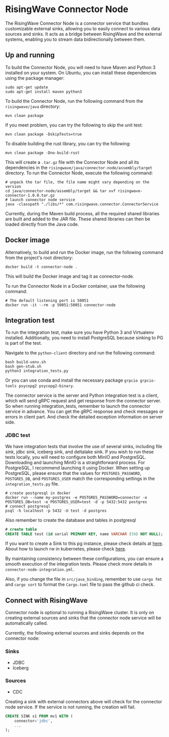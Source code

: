 # RisingWave Connector Node

The RisingWave Connector Node is a connector service that bundles customizable external sinks, allowing you to easily connect to various data sources and sinks. It acts as a bridge between RisingWave and the external systems, enabling you to stream data bidirectionally between them.

## Up and running

To build the Connector Node, you will need to have Maven and Python 3 installed on your system. On Ubuntu, you can install these dependencies using the package manager:

```
sudo apt-get update
sudo apt-get install maven python3
```
To build the Connector Node, run the following command from the `risingwave/java` directory:

```
mvn clean package
```
If you meet problem, you can try the following to skip the unit test:

```
mvn clean package -DskipTests=true
```

To disable building the rust library, you can try the following:
```
mvn clean package -Dno-build-rust
```

This will create a `.tar.gz` file with the Connector Node and all its dependencies in the `risingwave/java/connector-node/assembly/target` directory. To run the Connector Node, execute the following command:

```
# unpack the tar file, the file name might vary depending on the version
cd java/connector-node/assembly/target && tar xvf risingwave-connector-1.0.0.tar.gz 
# launch connector node service
java -classpath "./libs/*" com.risingwave.connector.ConnectorService
```

Currently, during the Maven build process, all the required shared libraries are built and added to the JAR file. These shared libraries can then be loaded directly from the Java code.

## Docker image
Alternatively, to build and run the Docker image, run the following command from the project's root directory:

```
docker build -t connector-node .
```

This will build the Docker image and tag it as connector-node.

To run the Connector Node in a Docker container, use the following command:

```
# The default listening port is 50051
docker run -it --rm -p 50051:50051 connector-node
```

## Integration test

To run the integration test, make sure you have Python 3 and Virtualenv installed. Additionally, you need to install PostgreSQL because sinking to PG is part of the test.

Navigate to the `python-client` directory and run the following command:

```
bash build-venv.sh
bash gen-stub.sh
python3 integration_tests.py
```

Or you can use conda and install the necessary package `grpcio grpcio-tools psycopg2 psycopg2-binary`. 

The connector service is the server and Python integration test is a client, which will send gRPC request and get response from the connector server. So when running integration_tests, remember to launch the connector service in advance. You can get the gRPC response and check messages or errors in client part. And check the detailed exception information on server side.

### JDBC test

We have integration tests that involve the use of several sinks, including file sink, jdbc sink, iceberg sink, and deltalake sink. If you wish to run these tests locally, you will need to configure both MinIO and PostgreSQL. 
Downloading and launching MinIO is a straightforward process. For PostgreSQL, I recommend launching it using Docker. When setting up PostgreSQL, please ensure that the values for `POSTGRES_PASSWORD`, `POSTGRES_DB`, and `POSTGRES_USER` match the corresponding settings in the `integration_tests.py` file.

```shell
# create postgresql in docker
docker run --name my-postgres -e POSTGRES_PASSWORD=connector -e POSTGRES_DB=test -e POSTGRES_USER=test -d -p 5432:5432 postgres
# connect postgresql
psql -h localhost -p 5432 -U test -d postgres
```
Also remember to create the database and tables in postgresql

```sql
# create table
CREATE TABLE test (id serial PRIMARY KEY, name VARCHAR (50) NOT NULL);
```

If you want to create a Sink to this pg instance, please check details at [here](https://www.risingwave.dev/docs/current/sink-to-postgres/). About how to launch rw in kubernetes, please check [here](https://github.com/risingwavelabs/risingwave-operator/blob/main/README.md).

By maintaining consistency between these configurations, you can ensure a smooth execution of the integration tests. Please check more details in `connector-node-integration.yml`.

Also, if you change the file in `src/java_binding`, remember to use `cargo fmt` and `cargo sort` to format the `Cargo.toml` file to pass the github ci check.

## Connect with RisingWave

Connector node is optional to running a RisingWave cluster. It is only on creating external sources and sinks that the connector node service will be automatically called.

Currently, the following external sources and sinks depends on the connector node:

### Sinks
- JDBC
- Iceberg

### Sources
- CDC

Creating a sink with external connectors above will check for the connector node service. If the service is not running, the creation will fail. 

```sql
CREATE SINK s1 FROM mv1 WITH (
    connector='jdbc',
    ...
);
```
